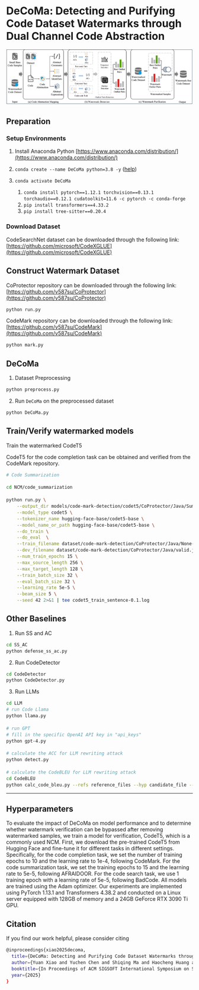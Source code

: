 # DeCoMa: Detecting and Purifying Code Dataset Watermarks through Dual Channel Code Abstraction

<img src="framework.png" width="1000px"/>


## Preparation 

### Setup Environments 
1. Install Anaconda Python [https://www.anaconda.com/distribution/](https://www.anaconda.com/distribution/)
2. `conda create --name DeCoMa python=3.8 -y` ([help](https://docs.conda.io/projects/conda/en/latest/user-guide/tasks/manage-environments.html))
3. `conda activate DeCoMa`

    1. `conda install pytorch==1.12.1 torchvision==0.13.1 torchaudio==0.12.1 cudatoolkit=11.6 -c pytorch -c conda-forge` 
    2. `pip install transformers==4.33.2`
    3. `pip install tree-sitter==0.20.4`

### Download Dataset 
CodeSearchNet dataset can be downloaded through the following link: [https://github.com/microsoft/CodeXGLUE](https://github.com/microsoft/CodeXGLUE)

## Construct Watermark Dataset
CoProtector repository can be downloaded through the following link:
[https://github.com/v587su/CoProtector](https://github.com/v587su/CoProtector)
```bash
python run.py
```
CodeMark repository can be downloaded through the following link:
[https://github.com/v587su/CodeMark](https://github.com/v587su/CodeMark)
```bash
python mark.py
```

## DeCoMa
1. Dataset Preprocessing
```bash
python preprocess.py
```

2. Run `DeCoMa` on the preprocessed dataset
    
```bash
python DeCoMa.py    
``` 

## Train/Verify watermarked models
Train the watermarked CodeT5

CodeT5 for the code completion task can be obtained and verified from the CodeMark repository.

```bash
# Code Summarization

cd NCM/code_summarization

python run.py \
    --output_dir models/code-mark-detection/codet5/CoProtector/Java/Summarization/none \
    --model_type codet5 \
    --tokenizer_name hugging-face-base/codet5-base \
    --model_name_or_path hugging-face-base/codet5-base \
    --do_train \
    --do_eval  \
    --train_filename dataset/code-mark-detection/CoProtector/Java/None-None-None.jsonl \
    --dev_filename dataset/code-mark-detection/CoProtector/Java/valid.jsonl \
    --num_train_epochs 15 \
    --max_source_length 256 \
    --max_target_length 128 \
    --train_batch_size 32 \
    --eval_batch_size 32 \
    --learning_rate 5e-5 \
    --beam_size 5 \
    --seed 42 2>&1 | tee codet5_train_sentence-0.1.log
```


## Other Baselines

1. Run SS and AC
```bash
cd SS_AC
python defense_ss_ac.py
```

2. Run CodeDetector
```bash
cd CodeDetector
python CodeDetector.py
```

3. Run LLMs
```bash
cd LLM
# run Code Llama
python llama.py

# run GPT
# fill in the specific OpenAI API key in "api_keys"
python gpt-4.py

# calculate the ACC for LLM rewriting attack
python detect.py

# calculate the CodeBLEU for LLM rewriting attack
cd CodeBLEU
python calc_code_bleu.py --refs reference_files --hyp candidate_file --lang java ( or c_sharp) --params 0.25,0.25,0.25,0.25(default)
```

-------------------------------------------------
## Hyperparameters
To evaluate the impact of DeCoMa on model performance and to determine whether watermark verification can be bypassed after removing watermarked samples, we train a model for verification, CodeT5, which is a commonly used NCM. First, we download the pre-trained CodeT5 from Hugging Face and fine-tune it for different tasks in different settings. Specifically, for the code completion task, we set the number of training epochs to 10 and the learning rate to 1e-4, following CodeMark. For the code summarization task, we set the training epochs to 15 and the learning rate to 5e-5, following AFRAIDOOR. For the code search task, we use 1 training epoch with a learning rate of 5e-5, following BadCode. All models are trained using the Adam optimizer. Our experiments are implemented using PyTorch 1.13.1 and Transformers 4.38.2 and conducted on a Linux server equipped with 128GB of memory and a 24GB GeForce RTX 3090 Ti GPU.

## Citation
If you find our work helpful, please consider citing 

```bash
@inproceedings{xiao2025decoma,
  title={DeCoMa: Detecting and Purifying Code Dataset Watermarks through Dual Channel Code Abstraction},
  author={Yuan Xiao and Yuchen Chen and Shiqing Ma and Haocheng Huang and Chunrong Fang and Yanwei Chen and Weisong Sun and Yunfeng Zhu and Xiaofang Zhang and Zhenyu Chen},
  booktitle={In Proceedings of ACM SIGSOFT International Symposium on Software Testing and Analysis},
  year={2025}
}
```
